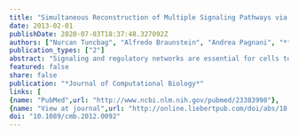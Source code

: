 ```yaml
---
title: "Simultaneous Reconstruction of Multiple Signaling Pathways via the Prize-Collecting Steiner Forest Problem"
date: 2013-02-01
publishDate: 2020-07-03T18:37:48.327092Z
authors: ["Nurcan Tuncbag", "Alfredo Braunstein", "Andrea Pagnani", "**Shao&#8209;Shan Carol Huang**", "Jennifer Chayes", "Christian Borgs", "Riccardo Zecchina", "Ernest Fraenkel"]
publication_types: ["2"]
abstract: "Signaling and regulatory networks are essential for cells to control processes such as growth, differentiation, and response to stimuli. Although many \"omic\" data sources are available to probe signaling pathways, these data are typically sparse and noisy. Thus, it has been difficult to use these data to discover the cause of the diseases and to propose new therapeutic strategies. We overcome these problems and use \"omic\" data to reconstruct simultaneously multiple pathways that are altered in a particular condition by solving the prize-collecting Steiner forest problem. To evaluate this approach, we use the well-characterized yeast pheromone response. We then apply the method to human glioblastoma data, searching for a forest of trees, each of which is rooted in a different cell-surface receptor. This approach discovers both overlapping and independent signaling pathways that are enriched in functionally and clinically relevant proteins, which could provide the basis for new therapeutic strategies. Although the algorithm was not provided with any information about the phosphorylation status of receptors, it identifies a small set of clinically relevant receptors among hundreds present in the interactome."
featured: false
share: false
publication: "*Journal of Computational Biology*"
links: [
{name: "PubMed",url: "http://www.ncbi.nlm.nih.gov/pubmed/23383998"},
{name: "View at journal",url: "http://online.liebertpub.com/doi/abs/10.1089/cmb.2012.0092"}] 
doi: "10.1089/cmb.2012.0092"
---
```



